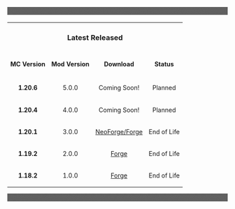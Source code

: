 <p><img src="https://raw.githubusercontent.com/MomentariyModder/branding/main/sites/site/line.png" alt="" /></p>
<table><tbody>
    <tr>
        <td colspan="5"><h3 align="center">Latest Released</h3></td>
    </tr>
    <tr>
        <td><h4 align="center">MC Version</h4></td>
        <td><h4 align="center">Mod Version</h4></td>
        <td colspan="2"><h4 align="center">Download</h4></td>
		<td><h4 align="center">Status</h4></td>
    </tr>
	<tr>
        <td><p align="center"><b>1.20.6</b></p></td>
        <td><p align="center">5.0.0</p></td>
        <td colspan="2"><p align="center">Coming Soon!</p></td>
        <td><p align="center">Planned</p></td>
    </tr>
	<tr>
        <td><p align="center"><b>1.20.4</b></p></td>
        <td><p align="center">4.0.0</p></td>
        <td colspan="2"><p align="center">Coming Soon!</p></td>
        <td><p align="center">Planned</p></td>
    </tr>
    <tr>
        <td><p align="center"><b>1.20.1</b></p></td>
        <td><p align="center">3.0.0</p></td>
        <td colspan="2"><p align="center"><a href="https://github.com/MomentariyModder/release/blob/main/Supported/storage_crate/forge/1.20.1/%5B1.20.1%5DStorage%20Crate%5B3.0.0%5D.jar">NeoForge/Forge</a></p></td>
		<td><p align="center">End of Life</p></td>
    </tr>
    <tr>
        <td><p align="center"><b>1.19.2</b></p></td>
        <td><p align="center">2.0.0</p></td>
        <td colspan="2"><p align="center"><a href="https://github.com/MomentariyModder/release/blob/main/Supported/storage_crate/forge/1.19.2/%5B1.19.2%5DStorage%20Crate%5B2.0.0%5D.jar">Forge</a></p></td>
		<td><p align="center">End of Life</p></td>
    </tr>
    <tr>
        <td><p align="center"><b>1.18.2</b></p></td>
        <td><p align="center">1.0.0</p></td>
        <td colspan="2"><p align="center"><a href="https://github.com/MomentariyModder/release/blob/main/Supported/storage_crate/forge/1.18.2/%5B1.18.2%5DStorage%20Crate%5B1.0.0%5D.jar">Forge</a></p></td>
		<td><p align="center">End of Life</p></td>
    </tr></tbody>
</table>
<p><img src="https://raw.githubusercontent.com/MomentariyModder/branding/main/sites/site/line.png" alt="" /></p>